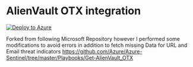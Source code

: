 # AlienVault OTX integration

 [![Deploy to Azure](https://aka.ms/deploytoazurebutton)](https://portal.azure.com/#create/Microsoft.Template/uri/https%3A%2F%2Fraw.githubusercontent.com%2FKatef-Cloud%2FSentinel%2Fmain%2FThreat%2520Intelligence%2FAlienVault%2520OTX%2520integration%2520from%2520AT%2526T%2520Cybersecurity%2FAlienVault%2520OTX%2520integration.json)

 Forked from following Microsoft Repository however I performed some modifications to avoid errors in addition to fetch missing Data for URL and Email threat indicators
 https://github.com/Azure/Azure-Sentinel/tree/master/Playbooks/Get-AlienVault_OTX
